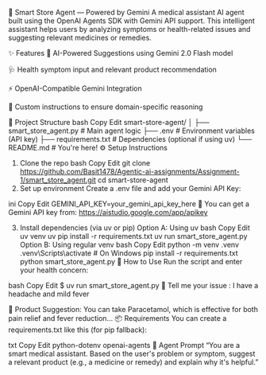 🛒 Smart Store Agent — Powered by Gemini
A medical assistant AI agent built using the OpenAI Agents SDK with Gemini API support. This intelligent assistant helps users by analyzing symptoms or health-related issues and suggesting relevant medicines or remedies.

✨ Features
🤖 AI-Powered Suggestions using Gemini 2.0 Flash model

🩺 Health symptom input and relevant product recommendation

⚡ OpenAI-Compatible Gemini Integration

🧠 Custom instructions to ensure domain-specific reasoning

📁 Project Structure
bash
Copy
Edit
smart-store-agent/
│
├── smart_store_agent.py     # Main agent logic
├── .env                     # Environment variables (API key)
├── requirements.txt         # Dependencies (optional if using uv)
└── README.md                # You're here!
⚙️ Setup Instructions
1. Clone the repo
bash
Copy
Edit
git clone https://github.com/Basit1478/Agentic-ai-assignments/Assignment-1/smart_store_agent.git
cd smart-store-agent
2. Set up environment
Create a .env file and add your Gemini API Key:

ini
Copy
Edit
GEMINI_API_KEY=your_gemini_api_key_here
🔐 You can get a Gemini API key from: https://aistudio.google.com/app/apikey

3. Install dependencies (via uv or pip)
Option A: Using uv
bash
Copy
Edit
uv venv
uv pip install -r requirements.txt
uv run smart_store_agent.py
Option B: Using regular venv
bash
Copy
Edit
python -m venv .venv
.venv\Scripts\activate  # On Windows
pip install -r requirements.txt
python smart_store_agent.py
📌 How to Use
Run the script and enter your health concern:

bash
Copy
Edit
$ uv run smart_store_agent.py
🛒 Tell me your issue : I have a headache and mild fever

🤖 Product Suggestion:
You can take Paracetamol, which is effective for both pain relief and fever reduction...
📦 Requirements
You can create a requirements.txt like this (for pip fallback):

txt
Copy
Edit
python-dotenv
openai-agents
🧪 Agent Prompt
“You are a smart medical assistant. Based on the user's problem or symptom, suggest a relevant product (e.g., a medicine or remedy) and explain why it's helpful.”
